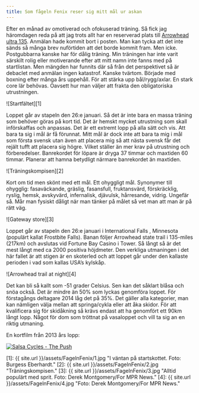 ```yaml
---
title: Som fågeln Fenix reser sig mitt mål ur askan
---
```

Efter en månad av omotiverad och ofokuserad träning. Så fick jag häromdagen reda på att jag trots allt har en reserverad plats till [Arrowhead ultra 135](http://www.arrowheadultra.com/index.php). Anmälan hade kommit bort i posten. Man kan tycka att det inte sänds så många brev nuförtiden att det borde kommit fram. Men icke. Postgubbarna kanske har för dålig träning. Min träningen har inte varit särskilt rolig eller motiverande efter att mitt namn inte fanns med på startlistan. Men mängden har funnits där så från det perspektivet så är debaclet med anmälan ingen katastrof. Kanske tvärtom. Började med boxning efter många års uppehåll. För att stärka upp bål/rygg/axlar. En stark core lär behövas. Oavsett hur man väljer att frakta den obligatoriska utrustningen.

![Startfältet][1]

Loppet går av stapeln den 26:e januari. Så det är inte bara en massa träning som behöver göras på kort tid. Det är hemskt mycket utrustning som skall införskaffas och anpassas. Det är ett extremt lopp på alla sätt och vis. Att bara ta sig i mål är få förunnat. Mitt mål är dock inte att bara ta mig i mål som första svensk utan även att placera mig så att nästa svensk får det rejält tufft att placera sig högre. Vilket ställer än mer krav på utrustning och förberedelser. Banrekordet för löpare är dryga 37 timmar och maxtiden 60 timmar. Planerar att hamna betydligt närmare banrekordet än maxtiden.

![Träningskompisen][2]

Kort om tid men skönt med ett mål. Ett ohyggligt mål. Synonymer till ohygglig: fasaväckande, gräslig, fasansfull, fruktansvärd, förskräcklig, ryslig, hemsk, avskyvärd, infernalisk, djävulsk, hårresande, vidrig. Ungefär så. Mår man fysiskt dåligt när man tänker på målet så vet man att man är på rätt väg.

![Gateway store][3]

Loppet går av stapeln den 26:e januari i International Falls , Minnesota (populärt kallat Frostbite Falls). Banan följer Arrowhead state trail i 135-miles (217km) och avslutas vid Fortune Bay Casino i Tower. Så långt så är det mest långt med ca 2000 positiva höjdmeter. Den verkliga utmaningen i det här fallet är att stigen är en skoterled och att loppet går under den kallaste perioden i vad som kallas USA’s kylskåp. 

![Arrowhead trail at night][4]

Det kan bli så kallt som -51 grader Celsius. Sen kan det såklart blåsa och snöa också. Det är mindre än 50% som lyckas genomföra loppet. För förstagångs deltagare 2014 låg det på 35%. Det gäller alla kategorier, man kan nämligen välja mellan att springa/cykla eller att åka skidor. För att kvalificera sig för skidåkning så krävs endast att ha genomfört ett 90km långt lopp. Något för dom som tröttnat på vasaloppet och vill ta sig an en riktig utmaning.

En kortfilm från 2013 års lopp:

[![Salsa Cycles - The Push](http://img.youtube.com/vi/DwZuDI7GOac/0.jpg)](http://www.youtube.com/watch?v=DwZuDI7GOac)

[1]: {{ site.url }}/assets/FagelnFenix/1.jpg "I väntan på startskottet. Foto: Burgess Eberhardt."
[2]: {{ site.url }}/assets/FagelnFenix/2.jpg "Träningskompisen."
[3]: {{ site.url }}/assets/FagelnFenix/3.jpg "Alltid populärt med sprit. Foto: Derek Montgomery/For MPR News."
[4]: {{ site.url }}/assets/FagelnFenix/4.jpg "Foto: Derek Montgomery/For MPR News."
